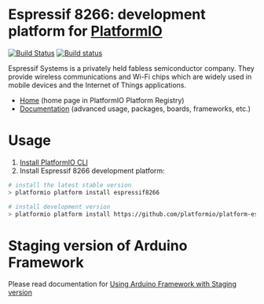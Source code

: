 # Espressif 8266: development platform for [PlatformIO](http://platformio.org)
[![Build Status](https://travis-ci.org/platformio/platform-espressif8266.svg?branch=develop)](https://travis-ci.org/platformio/platform-espressif8266)
[![Build status](https://ci.appveyor.com/api/projects/status/aob49qatio84iygj/branch/develop?svg=true)](https://ci.appveyor.com/project/ivankravets/platform-espressif8266/branch/develop)

Espressif Systems is a privately held fabless semiconductor company. They provide wireless communications and Wi-Fi chips which are widely used in mobile devices and the Internet of Things applications.

* [Home](http://platformio.org/platforms/espressif8266) (home page in PlatformIO Platform Registry)
* [Documentation](http://docs.platformio.org/en/latest/platforms/espressif8266.html) (advanced usage, packages, boards, frameworks, etc.)

# Usage

1. [Install PlatformIO CLI](http://docs.platformio.org/en/latest/installation.html)
2. Install Espressif 8266 development platform:
```bash
# install the latest stable version
> platformio platform install espressif8266

# install development version
> platformio platform install https://github.com/platformio/platform-espressif8266.git
```

# Staging version of Arduino Framework

Please read documentation for [Using Arduino Framework with Staging version](http://docs.platformio.org/en/stable/platforms/espressif8266.html#using-arduino-framework-with-staging-version)
